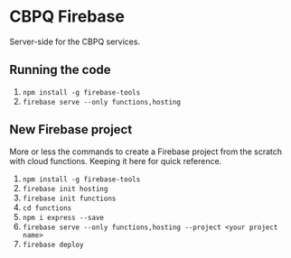 # CBPQ Firebase

Server-side for the CBPQ services.

## Running the code

1. `npm install -g firebase-tools`
2. `firebase serve --only functions,hosting`


## New Firebase project

More or less the commands to create a Firebase project from the scratch with cloud functions. Keeping it here for quick reference.

1. `npm install -g firebase-tools`
2. `firebase init hosting`
3. `firebase init functions`
4. `cd functions`
5. `npm i express --save`
6. `firebase serve --only functions,hosting --project <your project name>`
7. `firebase deploy`
